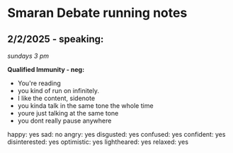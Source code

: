 # Smaran Debate running notes

## 2/2/2025 - speaking:
*sundays 3 pm*

**Qualified Immunity - neg:**
- You're reading
- you kind of run on infinitely.
- I like the content, sidenote
- you kinda talk in the same tone the whole time
- youre just talking at the same tone
- you dont really pause anywhere

happy: yes
sad: no
angry: yes
disgusted: yes
confused: yes
confident: yes
disinterested: yes
optimistic: yes
lightheared: yes
relaxed: yes
